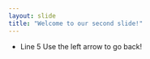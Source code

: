 ```yaml
---
layout: slide
title: "Welcome to our second slide!"
---
```

* Line 5
Use the left arrow to go back!
